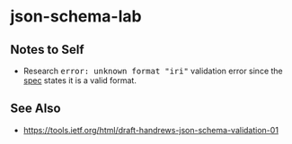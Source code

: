 # json-schema-lab

## Notes to Self
- Research <samp>error: unknown format "iri"</samp> validation error since the [spec](https://tools.ietf.org/html/draft-handrews-json-schema-validation-01#section-7.3.5) states it is a valid format.

## See Also
- https://tools.ietf.org/html/draft-handrews-json-schema-validation-01
